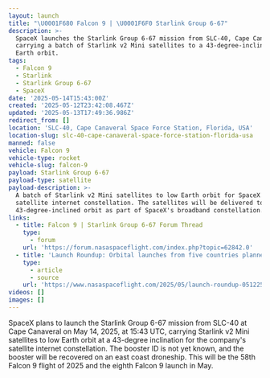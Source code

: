 ```yaml
---
layout: launch
title: "\U0001F680 Falcon 9 | \U0001F6F0 Starlink Group 6-67"
description: >-
  SpaceX launches the Starlink Group 6-67 mission from SLC-40, Cape Canaveral,
  carrying a batch of Starlink v2 Mini satellites to a 43-degree-inclined low
  Earth orbit.
tags:
  - Falcon 9
  - Starlink
  - Starlink Group 6-67
  - SpaceX
date: '2025-05-14T15:43:00Z'
created: '2025-05-12T23:42:08.467Z'
updated: '2025-05-13T17:49:36.986Z'
redirect_from: []
location: 'SLC-40, Cape Canaveral Space Force Station, Florida, USA'
location-slug: slc-40-cape-canaveral-space-force-station-florida-usa
manned: false
vehicle: Falcon 9
vehicle-type: rocket
vehicle-slug: falcon-9
payload: Starlink Group 6-67
payload-type: satellite
payload-description: >-
  A batch of Starlink v2 Mini satellites to low Earth orbit for SpaceX's
  satellite internet constellation. The satellites will be delivered to a
  43-degree-inclined orbit as part of SpaceX's broadband constellation.
links:
  - title: Falcon 9 | Starlink Group 6-67 Forum Thread
    type:
      - forum
    url: 'https://forum.nasaspaceflight.com/index.php?topic=62842.0'
  - title: 'Launch Roundup: Orbital launches from five countries planned'
    type:
      - article
      - source
    url: 'https://www.nasaspaceflight.com/2025/05/launch-roundup-051225/'
videos: []
images: []
---
```

SpaceX plans to launch the Starlink Group 6-67 mission from SLC-40 at Cape Canaveral on May 14, 2025, at 15:43 UTC, carrying Starlink v2 Mini satellites to low Earth orbit at a 43-degree inclination for the company's satellite internet constellation. The booster ID is not yet known, and the booster will be recovered on an east coast droneship. This will be the 58th Falcon 9 flight of 2025 and the eighth Falcon 9 launch in May.
